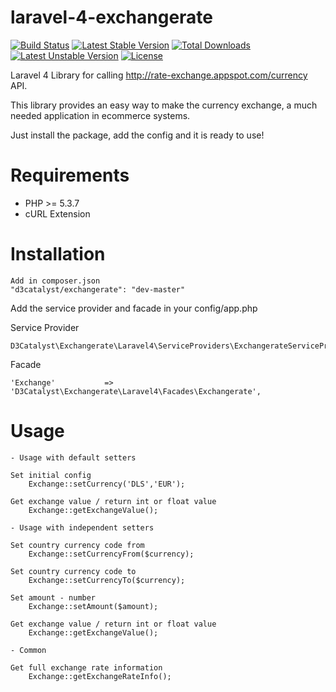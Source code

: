 laravel-4-exchangerate
===============

[![Build Status](https://travis-ci.org/D3Catalyst/laravel-4-exchange-rate-ggl.svg?branch=master)](https://travis-ci.org/D3Catalyst/laravel-4-exchange-rate-ggl) [![Latest Stable Version](https://poser.pugx.org/d3catalyst/exchangerate/v/stable.svg)](https://packagist.org/packages/d3catalyst/exchangerate) [![Total Downloads](https://poser.pugx.org/d3catalyst/exchangerate/downloads.svg)](https://packagist.org/packages/d3catalyst/exchangerate) [![Latest Unstable Version](https://poser.pugx.org/d3catalyst/exchangerate/v/unstable.svg)](https://packagist.org/packages/d3catalyst/exchangerate) [![License](https://poser.pugx.org/d3catalyst/exchangerate/license.svg)](https://packagist.org/packages/d3catalyst/exchangerate)

Laravel 4 Library for calling http://rate-exchange.appspot.com/currency API.

This library provides an easy way to make the currency exchange, a much needed application in ecommerce systems.

Just install the package, add the config and it is ready to use!

Requirements
============

* PHP >= 5.3.7
* cURL Extension

Installation
============

    Add in composer.json
    "d3catalyst/exchangerate": "dev-master"

Add the service provider and facade in your config/app.php

Service Provider

    D3Catalyst\Exchangerate\Laravel4\ServiceProviders\ExchangerateServiceProvider

Facade

    'Exchange'           => 'D3Catalyst\Exchangerate\Laravel4\Facades\Exchangerate',

Usage
=====

	- Usage with default setters

	Set initial config
		Exchange::setCurrency('DLS','EUR');

	Get exchange value / return int or float value
		Exchange::getExchangeValue();

	- Usage with independent setters

	Set country currency code from
		Exchange::setCurrencyFrom($currency);

	Set country currency code to
		Exchange::setCurrencyTo($currency);

	Set amount - number
		Exchange::setAmount($amount);

	Get exchange value / return int or float value
		Exchange::getExchangeValue();

	- Common

	Get full exchange rate information
		Exchange::getExchangeRateInfo();